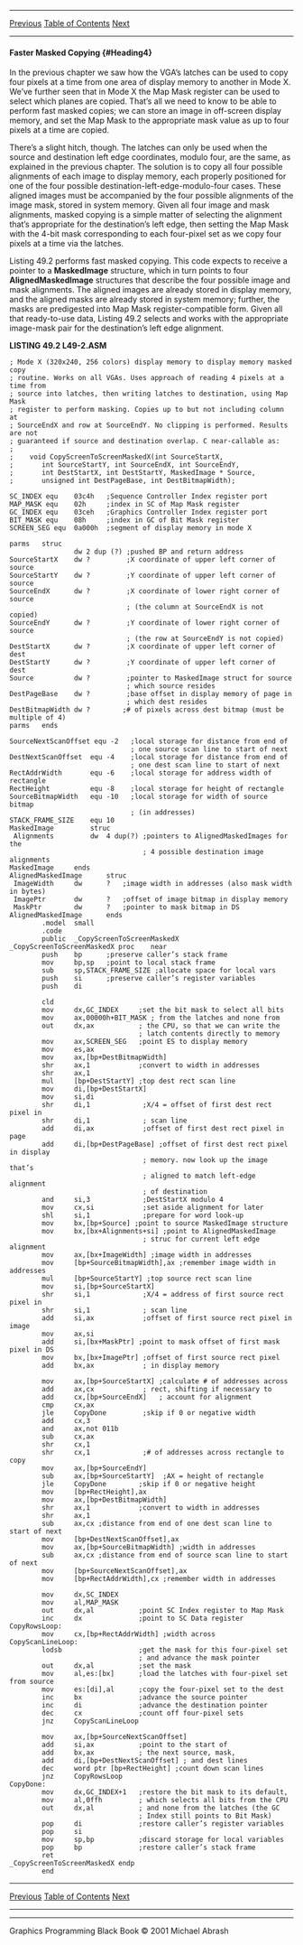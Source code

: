   ------------------------ --------------------------------- --------------------
  [Previous](49-01.html)   [Table of Contents](index.html)   [Next](49-03.html)
  ------------------------ --------------------------------- --------------------

#### Faster Masked Copying {#Heading4}

In the previous chapter we saw how the VGA’s latches can be used to copy
four pixels at a time from one area of display memory to another in Mode
X. We’ve further seen that in Mode X the Map Mask register can be used
to select which planes are copied. That’s all we need to know to be able
to perform fast masked copies; we can store an image in off-screen
display memory, and set the Map Mask to the appropriate mask value as up
to four pixels at a time are copied.

There’s a slight hitch, though. The latches can only be used when the
source and destination left edge coordinates, modulo four, are the same,
as explained in the previous chapter. The solution is to copy all four
possible alignments of each image to display memory, each properly
positioned for one of the four possible
destination-left-edge-modulo-four cases. These aligned images must be
accompanied by the four possible alignments of the image mask, stored in
system memory. Given all four image and mask alignments, masked copying
is a simple matter of selecting the alignment that’s appropriate for the
destination’s left edge, then setting the Map Mask with the 4-bit mask
corresponding to each four-pixel set as we copy four pixels at a time
via the latches.

Listing 49.2 performs fast masked copying. This code expects to receive
a pointer to a **MaskedImage** structure, which in turn points to four
**AlignedMaskedImage** structures that describe the four possible image
and mask alignments. The aligned images are already stored in display
memory, and the aligned masks are already stored in system memory;
further, the masks are predigested into Map Mask register-compatible
form. Given all that ready-to-use data, Listing 49.2 selects and works
with the appropriate image-mask pair for the destination’s left edge
alignment.

**LISTING 49.2 L49-2.ASM**

    ; Mode X (320x240, 256 colors) display memory to display memory masked copy
    ; routine. Works on all VGAs. Uses approach of reading 4 pixels at a time from
    ; source into latches, then writing latches to destination, using Map Mask
    ; register to perform masking. Copies up to but not including column at
    ; SourceEndX and row at SourceEndY. No clipping is performed. Results are not
    ; guaranteed if source and destination overlap. C near-callable as:
    ;
    ;    void CopyScreenToScreenMaskedX(int SourceStartX,
    ;       int SourceStartY, int SourceEndX, int SourceEndY,
    ;       int DestStartX, int DestStartY, MaskedImage * Source,
    ;       unsigned int DestPageBase, int DestBitmapWidth);

    SC_INDEX equ    03c4h   ;Sequence Controller Index register port
    MAP_MASK equ    02h     ;index in SC of Map Mask register
    GC_INDEX equ    03ceh   ;Graphics Controller Index register port
    BIT_MASK equ    08h     ;index in GC of Bit Mask register
    SCREEN_SEG equ  0a000h  ;segment of display memory in mode X

    parms   struc
                    dw 2 dup (?) ;pushed BP and return address
    SourceStartX    dw ?         ;X coordinate of upper left corner of source
    SourceStartY    dw ?         ;Y coordinate of upper left corner of source
    SourceEndX      dw ?         ;X coordinate of lower right corner of source
                                 ; (the column at SourceEndX is not copied)
    SourceEndY      dw ?         ;Y coordinate of lower right corner of source
                                 ; (the row at SourceEndY is not copied)
    DestStartX      dw ?         ;X coordinate of upper left corner of dest
    DestStartY      dw ?         ;Y coordinate of upper left corner of dest
    Source          dw ?         ;pointer to MaskedImage struct for source
                                 ; which source resides
    DestPageBase    dw ?         ;base offset in display memory of page in
                                 ; which dest resides
    DestBitmapWidth dw ?        ;# of pixels across dest bitmap (must be multiple of 4)
    parms   ends

    SourceNextScanOffset equ -2   ;local storage for distance from end of
                                  ; one source scan line to start of next
    DestNextScanOffset  equ -4    ;local storage for distance from end of
                                  ; one dest scan line to start of next
    RectAddrWidth       equ -6    ;local storage for address width of rectangle
    RectHeight          equ -8    ;local storage for height of rectangle
    SourceBitmapWidth   equ -10   ;local storage for width of source bitmap
                                  ; (in addresses)
    STACK_FRAME_SIZE    equ 10
    MaskedImage         struc
     Alignments         dw  4 dup(?) ;pointers to AlignedMaskedImages for the
                                     ; 4 possible destination image alignments
    MaskedImage     ends
    AlignedMaskedImage      struc
     ImageWidth     dw      ?   ;image width in addresses (also mask width in bytes)
     ImagePtr       dw      ?   ;offset of image bitmap in display memory
     MaskPtr        dw      ?   ;pointer to mask bitmap in DS
    AlignedMaskedImage      ends
            .model  small
            .code
            public  _CopyScreenToScreenMaskedX
    _CopyScreenToScreenMaskedX proc    near
            push    bp      ;preserve caller’s stack frame
            mov     bp,sp   ;point to local stack frame
            sub     sp,STACK_FRAME_SIZE ;allocate space for local vars
            push    si      ;preserve caller’s register variables
            push    di

            cld
            mov     dx,GC_INDEX     ;set the bit mask to select all bits
            mov     ax,00000h+BIT_MASK ; from the latches and none from
            out     dx,ax           ; the CPU, so that we can write the
                                    ; latch contents directly to memory
            mov     ax,SCREEN_SEG   ;point ES to display memory
            mov     es,ax
            mov     ax,[bp+DestBitmapWidth]
            shr     ax,1            ;convert to width in addresses
            shr     ax,1
            mul     [bp+DestStartY] ;top dest rect scan line
            mov     di,[bp+DestStartX]
            mov     si,di
            shr     di,1             ;X/4 = offset of first dest rect pixel in
            shr     di,1             ; scan line
            add     di,ax            ;offset of first dest rect pixel in page
            add     di,[bp+DestPageBase] ;offset of first dest rect pixel in display
                                     ; memory. now look up the image that’s
                                     ; aligned to match left-edge alignment
                                     ; of destination
            and     si,3             ;DestStartX modulo 4
            mov     cx,si            ;set aside alignment for later
            shl     si,1             ;prepare for word look-up
            mov     bx,[bp+Source] ;point to source MaskedImage structure
            mov     bx,[bx+Alignments+si] ;point to AlignedMaskedImage
                                     ; struc for current left edge alignment
            mov     ax,[bx+ImageWidth] ;image width in addresses
            mov     [bp+SourceBitmapWidth],ax ;remember image width in addresses
            mul     [bp+SourceStartY] ;top source rect scan line
            mov     si,[bp+SourceStartX]
            shr     si,1             ;X/4 = address of first source rect pixel in
            shr     si,1             ; scan line
            add     si,ax            ;offset of first source rect pixel in image
            mov     ax,si
            add     si,[bx+MaskPtr] ;point to mask offset of first mask pixel in DS
            mov     bx,[bx+ImagePtr] ;offset of first source rect pixel
            add     bx,ax            ; in display memory

            mov     ax,[bp+SourceStartX] ;calculate # of addresses across
            add     ax,cx            ; rect, shifting if necessary to
            add     cx,[bp+SourceEndX]   ; account for alignment
            cmp     cx,ax
            jle     CopyDone         ;skip if 0 or negative width
            add     cx,3
            and     ax,not 011b
            sub     cx,ax
            shr     cx,1
            shr     cx,1             ;# of addresses across rectangle to copy
            mov     ax,[bp+SourceEndY]
            sub     ax,[bp+SourceStartY]  ;AX = height of rectangle
            jle     CopyDone        ;skip if 0 or negative height
            mov     [bp+RectHeight],ax
            mov     ax,[bp+DestBitmapWidth]
            shr     ax,1            ;convert to width in addresses
            shr     ax,1
            sub     ax,cx ;distance from end of one dest scan line to start of next
            mov     [bp+DestNextScanOffset],ax
            mov     ax,[bp+SourceBitmapWidth] ;width in addresses
            sub     ax,cx ;distance from end of source scan line to start of next
            mov     [bp+SourceNextScanOffset],ax
            mov     [bp+RectAddrWidth],cx ;remember width in addresses

            mov     dx,SC_INDEX
            mov     al,MAP_MASK
            out     dx,al           ;point SC Index register to Map Mask
            inc     dx              ;point to SC Data register
    CopyRowsLoop:
            mov     cx,[bp+RectAddrWidth] ;width across
    CopyScanLineLoop:
            lodsb                   ;get the mask for this four-pixel set
                                    ; and advance the mask pointer
            out     dx,al           ;set the mask
            mov     al,es:[bx]      ;load the latches with four-pixel set from source
            mov     es:[di],al      ;copy the four-pixel set to the dest
            inc     bx              ;advance the source pointer
            inc     di              ;advance the destination pointer
            dec     cx              ;count off four-pixel sets
            jnz     CopyScanLineLoop

            mov     ax,[bp+SourceNextScanOffset]
            add     si,ax           ;point to the start of
            add     bx,ax           ; the next source, mask,
            add     di,[bp+DestNextScanOffset] ; and dest lines
            dec     word ptr [bp+RectHeight] ;count down scan lines
            jnz     CopyRowsLoop
    CopyDone:
            mov     dx,GC_INDEX+1   ;restore the bit mask to its default,
            mov     al,0ffh         ; which selects all bits from the CPU
            out     dx,al           ; and none from the latches (the GC
                                    ; Index still points to Bit Mask)
            pop     di              ;restore caller’s register variables
            pop     si
            mov     sp,bp           ;discard storage for local variables
            pop     bp              ;restore caller’s stack frame
            ret
    _CopyScreenToScreenMaskedX endp
            end

  ------------------------ --------------------------------- --------------------
  [Previous](49-01.html)   [Table of Contents](index.html)   [Next](49-03.html)
  ------------------------ --------------------------------- --------------------

* * * * *

Graphics Programming Black Book © 2001 Michael Abrash
